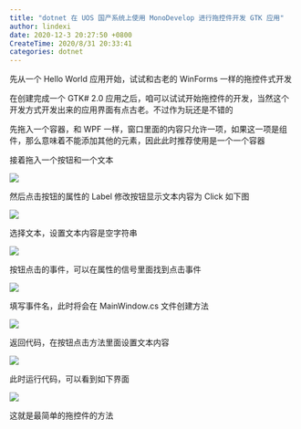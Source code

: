 ```yaml
---
title: "dotnet 在 UOS 国产系统上使用 MonoDevelop 进行拖控件开发 GTK 应用"
author: lindexi
date: 2020-12-3 20:27:50 +0800
CreateTime: 2020/8/31 20:33:41
categories: dotnet
---
```


先从一个 Hello World 应用开始，试试和古老的 WinForms 一样的拖控件式开发

<!--more-->


<!-- CreateTime:2020/8/31 20:33:41 -->



在创建完成一个 GTK# 2.0 应用之后，咱可以试试开始拖控件的开发，当然这个开发方式开发出来的应用界面有点古老。不过作为玩还是不错的

先拖入一个容器，和 WPF 一样，窗口里面的内容只允许一项，如果这一项是组件，那么意味着不能添加其他的元素，因此此时推荐使用是一个一个容器

接着拖入一个按钮和一个文本

<!-- ![](image/dotnet 在 UOS 国产系统上使用 MonoDevelop 进行拖控件开发 GTK 应用/拖控件.gif) -->

![](https://i.loli.net/2020/08/31/szJaTSQ5lVwqCnP.gif)

然后点击按钮的属性的 Label 修改按钮显示文本内容为 Click 如下图

<!-- ![](image/dotnet 在 UOS 国产系统上使用 MonoDevelop 进行拖控件开发 GTK 应用/dotnet 在 UOS 国产系统上使用 MonoDevelop 进行拖控件开发 GTK 应用0.png) -->

![](http://image.acmx.xyz/lindexi%2F20208312037516614.jpg)

选择文本，设置文本内容是空字符串

<!-- ![](image/dotnet 在 UOS 国产系统上使用 MonoDevelop 进行拖控件开发 GTK 应用/dotnet 在 UOS 国产系统上使用 MonoDevelop 进行拖控件开发 GTK 应用1.png) -->

![](http://image.acmx.xyz/lindexi%2F20208312038494826.jpg)

按钮点击的事件，可以在属性的信号里面找到点击事件

<!-- ![](image/dotnet 在 UOS 国产系统上使用 MonoDevelop 进行拖控件开发 GTK 应用/dotnet 在 UOS 国产系统上使用 MonoDevelop 进行拖控件开发 GTK 应用2.png) -->

![](http://image.acmx.xyz/lindexi%2F20208312039183956.jpg)

填写事件名，此时将会在 MainWindow.cs 文件创建方法

<!-- ![](image/dotnet 在 UOS 国产系统上使用 MonoDevelop 进行拖控件开发 GTK 应用/dotnet 在 UOS 国产系统上使用 MonoDevelop 进行拖控件开发 GTK 应用3.png) -->

![](http://image.acmx.xyz/lindexi%2F20208312039488826.jpg)

返回代码，在按钮点击方法里面设置文本内容

<!-- ![](image/dotnet 在 UOS 国产系统上使用 MonoDevelop 进行拖控件开发 GTK 应用/dotnet 在 UOS 国产系统上使用 MonoDevelop 进行拖控件开发 GTK 应用4.png) -->

![](http://image.acmx.xyz/lindexi%2F20208312040217849.jpg)

此时运行代码，可以看到如下界面

<!-- ![](image/dotnet 在 UOS 国产系统上使用 MonoDevelop 进行拖控件开发 GTK 应用/点击按钮.gif) -->

![](http://image.acmx.xyz/lindexi%2F%25E7%2582%25B9%25E5%2587%25BB%25E6%258C%2589%25E9%2592%25AE.gif)

这就是最简单的拖控件的方法

